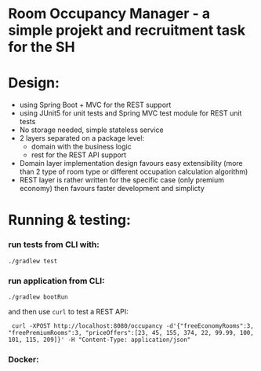 # Room Occupancy Manager - a simple projekt and recruitment task for the SH

# Design:
- using Spring Boot + MVC for the REST support
- using JUnit5 for unit tests and Spring MVC test module for REST unit tests
- No storage needed, simple stateless service
- 2 layers separated on a package level:
  - domain with the business logic
  - rest for the REST API support
- Domain layer implementation design favours easy extensibility (more than 2 type of room type or different occupation calculation algorithm) 
- REST layer is rather written for the specific case (only premium economy) then favours faster development and simplicty 

# Running & testing:
### run tests from CLI with:
  ```./gradlew test```
  
### run application from CLI: 
  ``` ./gradlew bootRun ``` 
  
and then use `curl` to test a REST API:

``` curl -XPOST http://localhost:8080/occupancy -d'{"freeEconomyRooms":3, "freePremiumRooms":3, "priceOffers":[23, 45, 155, 374, 22, 99.99, 100, 101, 115, 209]}' -H "Content-Type: application/json"```

### Docker:


